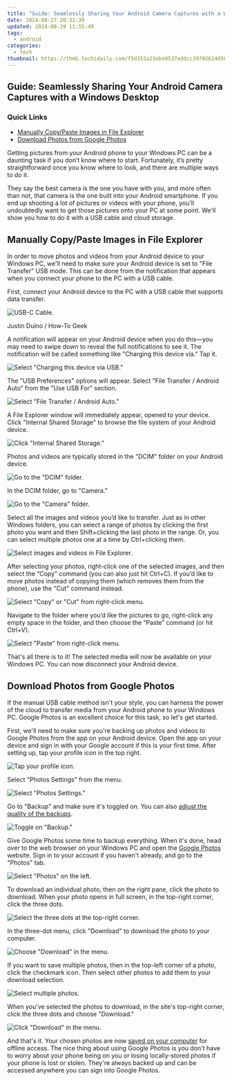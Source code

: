 ```yaml
---
title: "Guide: Seamlessly Sharing Your Android Camera Captures with a Windows Desktop"
date: 2024-08-27 20:31:39
updated: 2024-08-29 11:55:49
tags:
  - android
categories:
  - tech
thumbnail: https://thmb.techidaily.com/f5d152a23ebe0537eddcc39792614d56215becc5357892b0b77a3b9431bbf691.jpg
---
```


## Guide: Seamlessly Sharing Your Android Camera Captures with a Windows Desktop

### Quick Links

* [Manually Copy/Paste Images in File Explorer](https://tiktok-video-recordings.techidaily.com/new-dance-your-way-to-fame-with-tiktok-on-mac-for-2024/)
* [Download Photos from Google Photos](https://iphone-unlock.techidaily.com/in-2024-how-to-access-your-iphone-11-when-you-forget-the-passcode-drfone-by-drfone-ios/)

 Getting pictures from your Android phone to your Windows PC can be a daunting task if you don’t know where to start. Fortunately, it’s pretty straightforward once you know where to look, and there are multiple ways to do it.

 They say the best camera is the one you have with you, and more often than not, that camera is the one built into your Android smartphone. If you end up shooting a lot of pictures or videos with your phone, you’ll undoubtedly want to get those pictures onto your PC at some point. We'll show you how to do it with a USB cable and cloud storage.

##  Manually Copy/Paste Images in File Explorer

 In order to move photos and videos from your Android device to your Windows PC, we'll need to make sure your Android device is set to "File Transfer" USB mode. This can be done from the notification that appears when you connect your phone to the PC with a USB cable.

 First, connect your Android device to the PC with a USB cable that supports data transfer.

![USB-C Cable.](https://static1.howtogeekimages.com/wordpress/wp-content/uploads/2023/07/52369194629_4e8736b9b7_o.jpg) 

Justin Duino / How-To Geek

 A notification will appear on your Android device when you do this—you may need to swipe down to reveal the full notifications to see it. The notification will be called something like "Charging this device via." Tap it.

![Select "Charging this device via USB."](https://static1.howtogeekimages.com/wordpress/wp-content/uploads/2023/07/2023-06-30_14-17-36.jpg) 

 The "USB Preferences" options will appear. Select "File Transfer / Android Auto" from the "Use USB For" section.

![Select "File Transfer / Android Auto."](https://static1.howtogeekimages.com/wordpress/wp-content/uploads/2023/07/2023-06-30_14-18-54.jpg) 

 A File Explorer window will immediately appear, opened to your device. Click "Internal Shared Storage" to browse the file system of your Android device.

![Click "Internal Shared Storage."](https://static1.howtogeekimages.com/wordpress/wp-content/uploads/2023/07/2023-06-30_14-20-32.jpg) 

 Photos and videos are typically stored in the "DCIM" folder on your Android device.

![Go to the "DCIM" folder.](https://static1.howtogeekimages.com/wordpress/wp-content/uploads/2023/08/2023-08-15_13-33-42.jpg) 

 In the DCIM folder, go to "Camera."

![Go to the "Camera" folder.](https://static1.howtogeekimages.com/wordpress/wp-content/uploads/2023/08/2023-08-15_13-34-17.jpg) 

 Select all the images and videos you’d like to transfer. Just as in other Windows folders, you can select a range of photos by clicking the first photo you want and then Shift+clicking the last photo in the range. Or, you can select multiple photos one at a time by Ctrl+clicking them.

![Select images and videos in File Explorer.](https://static1.howtogeekimages.com/wordpress/wp-content/uploads/2018/03/2018-03-12_16h04_40.png) 

 After selecting your photos, right-click one of the selected images, and then select the “Copy” command (you can also just hit Ctrl+C). If you’d like to move photos instead of copying them (which removes them from the phone), use the "Cut" command instead.

![Select "Copy" or "Cut" from right-click menu.](https://static1.howtogeekimages.com/wordpress/wp-content/uploads/2018/03/2018-03-12_16h04_54.png) 

 Navigate to the folder where you’d like the pictures to go, right-click any empty space in the folder, and then choose the “Paste” command (or hit Ctrl+V).

![Select "Paste" from right-click menu.](https://static1.howtogeekimages.com/wordpress/wp-content/uploads/2018/03/2018-03-12_16h05_52.png) 

 That's all there is to it! The selected media will now be available on your Windows PC. You can now disconnect your Android device.

##  Download Photos from Google Photos

 If the manual USB cable method isn't your style, you can harness the power of the cloud to transfer media from your Android phone to your Windows PC. Google Photos is an excellent choice for this task, so let's get started.

 First, we'll need to make sure you're backing up photos and videos to Google Photos from the app on your Android device. Open the app on your device and sign in with your Google account if this is your first time. After setting up, tap your profile icon in the top right.

![Tap your profile icon.](https://static1.howtogeekimages.com/wordpress/wp-content/uploads/2023/08/2023-08-15_15-11-45.jpg) 

 Select "Photos Settings" from the menu.

![Select "Photos Settings."](https://static1.howtogeekimages.com/wordpress/wp-content/uploads/2023/08/2023-08-15_15-12-12.jpg) 

 Go to "Backup" and make sure it's toggled on. You can also [adjust the quality of the backups](https://youtube-video-recordings.techidaily.com/in-2024-demystifying-youtube-shorts-template-design-principles/).

![Toggle on "Backup."](https://static1.howtogeekimages.com/wordpress/wp-content/uploads/2023/08/2023-08-15_15-13-07.jpg) 

 Give Google Photos some time to backup everything. When it's done, head over to the web browser on your Windows PC and open the [Google Photos](https://photos.google.com/) website. Sign in to your account if you haven't already, and go to the "Photos" tab.

![Select "Photos" on the left.](https://static1.howtogeekimages.com/wordpress/wp-content/uploads/2022/05/1-photos-desktop-view-photos.png) 

 To download an individual photo, then on the right pane, click the photo to download. When your photo opens in full screen, in the top-right corner, click the three dots.

![Select the three dots at the top-right corner.](https://static1.howtogeekimages.com/wordpress/wp-content/uploads/2022/05/2-photos-desktop-photo-menu.png) 

 In the three-dot menu, click "Download" to download the photo to your computer.

![Choose "Download" in the menu.](https://static1.howtogeekimages.com/wordpress/wp-content/uploads/2022/05/3-photos-desktop-photo-download.png) 

 If you want to save multiple photos, then in the top-left corner of a photo, click the checkmark icon. Then select other photos to add them to your download selection.

![Select multiple photos.](https://static1.howtogeekimages.com/wordpress/wp-content/uploads/2022/05/4-photos-desktop-select-photos.png) 

 When you've selected the photos to download, in the site's top-right corner, click the three dots and choose "Download."

![Click "Download" in the menu.](https://static1.howtogeekimages.com/wordpress/wp-content/uploads/2022/05/5-photos-desktop-download-photos.png) 

 And that's it. Your chosen photos are now [saved on your computer](https://buynow-info.techidaily.com/hp-stream-14-analysis-affordable-windows-laptop-with-trade-offs-explored/) for offline access. The nice thing about using Google Photos is you don't have to worry about your phone being on you or losing locally-stored photos if your phone is lost or stolen. They're always backed up and can be accessed anywhere you can sign into Google Photos.

<ins class="adsbygoogle"
     style="display:block"
     data-ad-format="autorelaxed"
     data-ad-client="ca-pub-7571918770474297"
     data-ad-slot="1223367746"></ins>



<ins class="adsbygoogle"
     style="display:block"
     data-ad-client="ca-pub-7571918770474297"
     data-ad-slot="8358498916"
     data-ad-format="auto"
     data-full-width-responsive="true"></ins>
